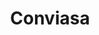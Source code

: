 ---
title: "Conviasa"
url: /catia-la-mar/conviasa-via-embarque-y-desembarque-del-terminal-nacional/
shop: Reisebüro
---